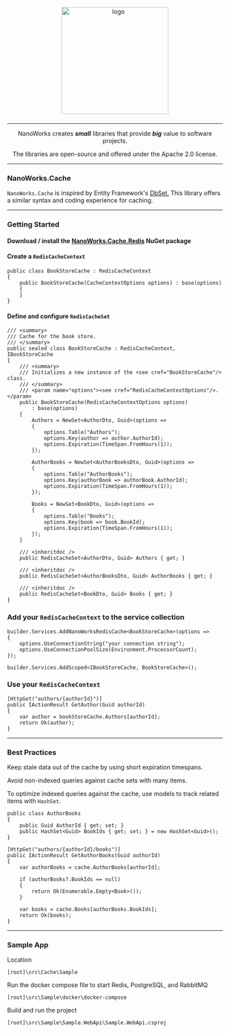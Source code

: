 <center>

<img src="https://avatars.githubusercontent.com/u/172126989?s=400&u=930ba2bd7e78a6be9c4bd504d656f29453d74a80&v=4" alt="logo" style="width: 250px; margin-bottom: 8px;" />

---

NanoWorks creates **_small_** libraries that provide **_big_** value to software projects. 

The libraries are open-source and offered under the Apache 2.0 license.

---

</center>

### NanoWorks.Cache

`NanoWorks.Cache` is inspired by Entity Framework's [DbSet.](https://learn.microsoft.com/en-us/dotnet/api/system.data.entity.dbset-1?view=entity-framework-6.2.0) This library offers a similar syntax and coding experience for caching.

---

### Getting Started

#### Download / install the [NanoWorks.Cache.Redis](https://www.nuget.org/packages/NanoWorks.Cache.Redis) NuGet package

#### Create a `RedisCacheContext`

```
public class BookStoreCache : RedisCacheContext
{
    public BookStoreCache(CacheContextOptions options) : base(options)
    {
    }
}
```

#### Define and configure `RedisCacheSet`

```
/// <summary>
/// Cache for the book store.
/// </summary>
public sealed class BookStoreCache : RedisCacheContext, IBookStoreCache
{
    /// <summary>
    /// Initializes a new instance of the <see cref="BookStoreCache"/> class.
    /// </summary>
    /// <param name="options"><see cref="RedisCacheContextOptions"/>.</param>
    public BookStoreCache(RedisCacheContextOptions options)
        : base(options)
    {
        Authors = NewSet<AuthorDto, Guid>(options =>
        {
            options.Table("Authors");
            options.Key(author => author.AuthorId);
            options.Expiration(TimeSpan.FromHours(1));
        });

        AuthorBooks = NewSet<AuthorBooksDto, Guid>(options =>
        {
            options.Table("AuthorBooks");
            options.Key(authorBook => authorBook.AuthorId);
            options.Expiration(TimeSpan.FromHours(1));
        });

        Books = NewSet<BookDto, Guid>(options =>
        {
            options.Table("Books");
            options.Key(book => book.BookId);
            options.Expiration(TimeSpan.FromHours(1));
        });
    }

    /// <inheritdoc />
    public RedisCacheSet<AuthorDto, Guid> Authors { get; }

    /// <inheritdoc />
    public RedisCacheSet<AuthorBooksDto, Guid> AuthorBooks { get; }

    /// <inheritdoc />
    public RedisCacheSet<BookDto, Guid> Books { get; }
}
```

### Add your `RedisCacheContext` to the service collection

```
builder.Services.AddNanoWorksRedisCache<BookStoreCache>(options =>
{
    options.UseConnectionString("your connection string");
    options.UseConnectionPoolSize(Environment.ProcessorCount);
});

builder.Services.AddScoped<IBookStoreCache, BookStoreCache>();
```

### Use your `RedisCacheContext`

```
[HttpGet("authors/{authorId}")]
public IActionResult GetAuthor(Guid authorId)
{
    var author = bookStoreCache.Authors[authorId];
    return Ok(author);
}
```

---

### Best Practices

Keep stale data out of the cache by using short expiration timespans.

Avoid non-indexed queries against cache sets with many items.

To optimize indexed queries against the cache, use models to track related items with `HashSet`.

```
public class AuthorBooks
{
    public Guid AuthorId { get; set; }
    public HashSet<Guid> BookIds { get; set; } = new HashSet<Guid>();
}
```

```
[HttpGet("authors/{authorId}/books")]
public IActionResult GetAuthorBooks(Guid authorId)
{
    var authorBooks = cache.AuthorBooks[authorId];

    if (authorBooks?.BookIds == null)
    {
        return Ok(Enumerable.Empty<Book>());
    }

    var books = cache.Books[authorBooks.BookIds];
    return Ok(books);
}
```

---

### Sample App

Location

```
[root]\src\Cache\Sample
```

Run the docker compose file to start Redis, PostgreSQL, and RabbitMQ
```
[root]\src\Sample\docker\docker-compose
```

Build and run the project
```
[root]\src\Sample\Sample.WebApi\Sample.WebApi.csproj
```